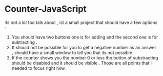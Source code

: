 # Counter-JavaScript

Its not a lot too talk about , ist a small project that should have a few options :

1. You should have two buttons  one is for adding and the second one is for subtracting .
2. It should not be possible for you to get a negative number as an answer , should have a small window to tell you that its not possible .
3. If the counter shows you the number 0 or less the button of substracting should be disabled and it should be visible .
Those are all points that i needed to focus right now.



